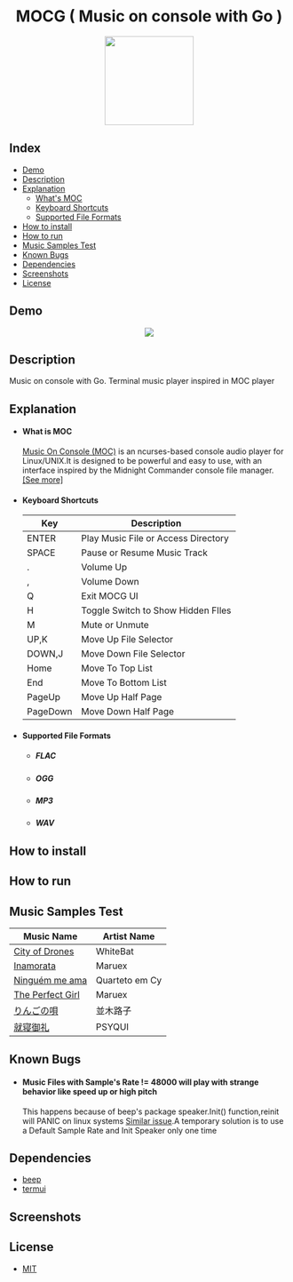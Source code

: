 <div align="center">
  <h1>MOCG ( Music on console with Go )</h1>
  <img src="https://images.squarespace-cdn.com/content/v1/5e10bdc20efb8f0d169f85f9/1590751925678-5XVSVXMC2BX38RNKKO19/music.png" style="width:160px;">
</div>

## Index
* [Demo](#demo)
* [Description](#description)
* [Explanation](#explanation)
    * [What's MOC](#what-is-moc)
    * [Keyboard Shortcuts](#keyboard-shortcuts)
    * [Supported File Formats](#supported-file-formats)
* [How to install](#how-to-install)   
* [How to run](#how-to-run)
* [Music Samples Test](#music-samples-test)
* [Known Bugs](#known-bugs)
* [Dependencies](#dependencies)    
* [Screenshots](#screenshots)
* [License](#license)

## Demo
  
  <div align="center">
    <img src="https://raw.githubusercontent.com/Chipskein/mocg/main/docs/demo.gif">
  </div>
  
  
## Description
  Music on console with Go. Terminal music player inspired in MOC player
## Explanation
* #### What is MOC
  [Music On Console (MOC)](https://github.com/jonsafari/mocp) is an ncurses-based console audio player for Linux/UNIX.It is designed to be powerful and easy to use, with an interface inspired by the Midnight Commander console file manager. [[See more]](https://en.wikipedia.org/wiki/Music_on_Console)
* #### Keyboard Shortcuts
  | **Key** 	        | **Description**                         |
  |-----------------	|-----------------------------------------|
  | ENTER            	| Play Music File or Access Directory     |
  | SPACE            	| Pause or Resume Music Track             |
  | .               	| Volume Up       	                      |
  | ,               	| Volume Down                             |
  | Q               	| Exit MOCG UI       	                    |
  | H               	| Toggle Switch to Show Hidden FIles      |
  | M               	| Mute or Unmute                          |
  | UP,K              | Move Up File Selector                   |
  | DOWN,J            | Move Down File Selector                 |
  | Home              | Move To Top List                        |
  | End               | Move To Bottom List                     |
  | PageUp            | Move Up Half Page                       |
  | PageDown          | Move Down Half Page                     |
  
* #### Supported File Formats
  * ##### FLAC
  * ##### OGG
  * ##### MP3
  * ##### WAV
## How to install
## How to run
## Music Samples Test
|                     **Music Name**                                  |   **Artist Name**    |
|---------------------------------------------------------------------|----------------------|
| [City of Drones](https://www.youtube.com/watch?v=qYTHZCBpycg)       |    WhiteBat      | 
| [Inamorata](https://www.youtube.com/watch?v=WzWSIvxEBrA)            |     Maruex       |  
| [Ninguém me ama](https://www.youtube.com/watch?v=iYENyuka2NQ)       |  Quarteto em Cy  |  
| [The Perfect Girl](https://www.youtube.com/watch?v=W5Sq71VTJ9Q)     |      Maruex      |  
| [りんごの唄](https://www.youtube.com/watch?v=OFXIXF_RYyw)             |     並木路子      |  
| [就寝御礼](https://www.youtube.com/watch?v=mEQZNRT6Pqk)               |     PSYQUI      |    

## Known Bugs
* #### Music Files with Sample's Rate != 48000 will play with strange behavior like speed up or high pitch
  This happens because of beep's package speaker.Init() function,reinit will PANIC on linux systems [Similar issue](https://github.com/faiface/beep/issues/146).A temporary solution is to use a Default Sample Rate and Init Speaker only one time
  
## Dependencies
* [beep](https://github.com/faiface/beep)
* [termui](https://github.com/gizak/termui)
## Screenshots
## License
* [MIT](https://raw.githubusercontent.com/Chipskein/mocg/main/LICENSE?token=GHSAT0AAAAAABXMZE7Q6FPS4YQZUACJXPSGYYNICUA)
